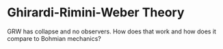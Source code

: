 # Ghirardi-Rimini-Weber Theory

GRW has collapse and no observers. How does that work and how does it compare to Bohmian mechanics?
